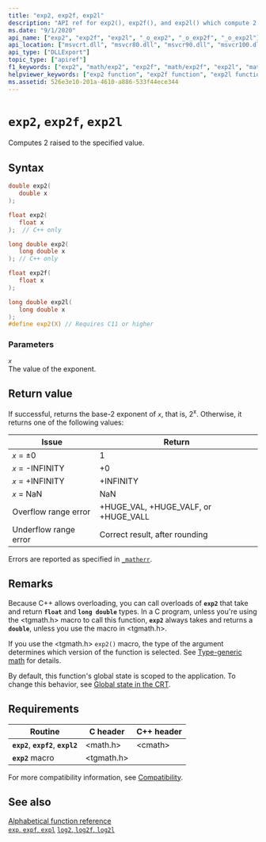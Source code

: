 ```yaml
---
title: "exp2, exp2f, exp2l"
description: "API ref for exp2(), exp2f(), and exp2l() which compute 2 raised to the specified value."
ms.date: "9/1/2020"
api_name: ["exp2", "exp2f", "exp2l", "_o_exp2", "_o_exp2f", "_o_exp2l"]
api_location: ["msvcrt.dll", "msvcr80.dll", "msvcr90.dll", "msvcr100.dll", "msvcr100_clr0400.dll", "msvcr110.dll", "msvcr110_clr0400.dll", "msvcr120.dll", "msvcr120_clr0400.dll", "ucrtbase.dll", "api-ms-win-crt-math-l1-1-0.dll", "api-ms-win-crt-private-l1-1-0.dll"]
api_type: ["DLLExport"]
topic_type: ["apiref"]
f1_keywords: ["exp2", "math/exp2", "exp2f", "math/exp2f", "exp2l", "math/exp2l"]
helpviewer_keywords: ["exp2 function", "exp2f function", "exp2l function"]
ms.assetid: 526e3e10-201a-4610-a886-533f44ece344
---
```

# `exp2`, `exp2f`, `exp2l`

Computes 2 raised to the specified value.

## Syntax

```C
double exp2(
   double x
);

float exp2(
   float x
);  // C++ only

long double exp2(
   long double x
); // C++ only

float exp2f(
   float x
);

long double exp2l(
   long double x
);
#define exp2(X) // Requires C11 or higher
```

### Parameters

*`x`*\
The value of the exponent.

## Return value

If successful, returns the base-2 exponent of *`x`*, that is, 2<sup>x</sup>. Otherwise, it returns one of the following values:

|Issue|Return|
|-----------|------------|
|*`x`* = ±0|1|
|*`x`* = -INFINITY|+0|
|*`x`* = +INFINITY|+INFINITY|
|*`x`* = NaN|NaN|
|Overflow range error|+HUGE_VAL, +HUGE_VALF, or +HUGE_VALL|
|Underflow range error|Correct result, after rounding|

Errors are reported as specified in [`_matherr`](matherr.md).

## Remarks

Because C++ allows overloading, you can call overloads of **`exp2`** that take and return **`float`** and **`long double`** types. In a C program, unless you're using the \<tgmath.h> macro to call this function, **`exp2`** always takes and returns a **`double`**, unless you use the macro in \<tgmath.h>.

If you use the \<tgmath.h> `exp2()` macro, the type of the argument determines which version of the function is selected. See [Type-generic math](../tgmath.md) for details.

By default, this function's global state is scoped to the application. To change this behavior, see [Global state in the CRT](../global-state.md).

## Requirements

|Routine|C header|C++ header|
|-------------|--------------|------------------|
|**`exp2`**, **`expf2`**, **`expl2`**|\<math.h>|\<cmath>|
|**`exp2`** macro | \<tgmath.h> ||

For more compatibility information, see [Compatibility](../compatibility.md).

## See also

[Alphabetical function reference](crt-alphabetical-function-reference.md)\
[`exp`, `expf`, `expl`](exp-expf.md)
[`log2`, `log2f`, `log2l`](log2-log2f-log2l.md)
